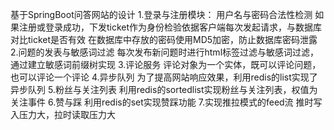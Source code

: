 基于SpringBoot问答网站的设计
1.登录与注册模块：
用户名与密码合法性检测
如果注册或登录成功，下发ticket作为身份检验依据客户端每次发起请求，与数据库对比ticket是否有效
在数据库中存放的密码使用MD5加密，防止数据库密码泄露
2.问题的发表与敏感词过滤
每次发布新问题时进行html标签过滤与敏感词过滤，通过建立敏感词前缀树实现
3.评论服务
评论对象为一个实体，既可以评论问题，也可以评论一个评论
4.异步队列
为了提高网站响应效果，利用redis的list实现了异步队列
5.粉丝与关注列表
利用redis的sortedlist实现粉丝与关注列表，权值为关注事件
6.赞与踩
利用redis的set实现赞踩功能
7.实现推拉模式的feed流
推时写入压力大，拉时读取压力大


